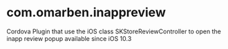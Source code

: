 # com.omarben.inappreview
Cordova Plugin that use the iOS class SKStore​Review​Controller to open the inapp review popup available since iOS 10.3
